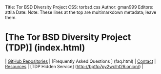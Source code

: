Title: Tor BSD Diversity Project
CSS: torbsd.css
Author: gman999
Editors: attila
Date: 
Note: These lines at the top are multimarkdown metadata; leave them.

# [The Tor BSD Diversity Project (TDP)] (index.html) #

| [GitHub Repositories](https://github.com/torbsd) | [Frequently Asked Questions
] (faq.html) |  [Contact](contact.html) | [Resources](resources.html) | [TDP Hidden Service] (http://bptfp7py2wclht26.onion/) |


